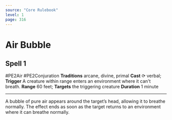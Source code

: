 ```yaml
---
source: "Core Rulebook"
level: 1
page: 316
---
```


# Air Bubble
## Spell 1
#PE2Air #PE2Conjuration
**Traditions** arcane, divine, primal
**Cast** ⟳ verbal; **Trigger** A creature within range enters an environment where it can't breath.
**Range** 60 feet; **Targets** the triggering creature
**Duration** 1 minute

-----
A bubble of pure air appears around the target’s head, allowing it to breathe normally. The effect ends as soon as the target returns to an environment where it can breathe normally.